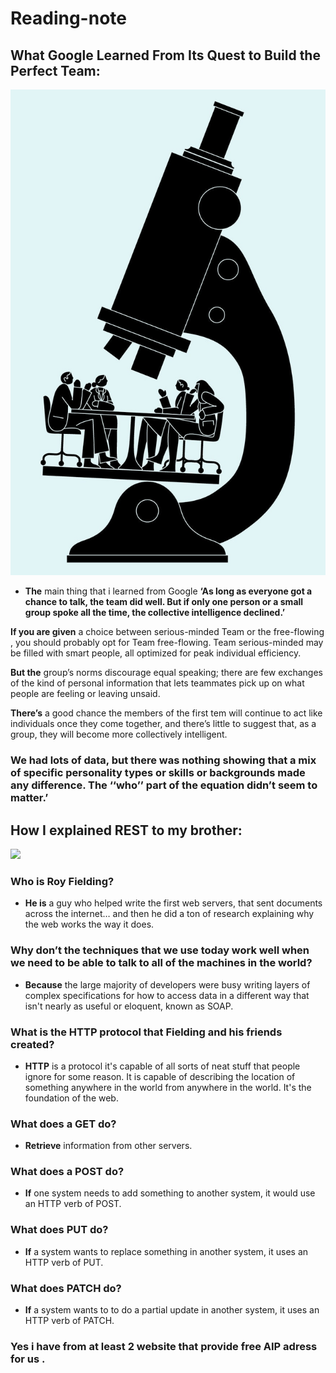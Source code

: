 # Reading-note


## What Google Learned From Its Quest to Build the Perfect Team:

![](Google.jpg)

- **The** main thing that i learned from Google **‘As long as everyone got a chance to talk, the team did well. But if only one person or a small group spoke all the time, the collective intelligence declined.’**



**If you are given** a choice between serious-minded Team or the free-flowing , you should probably opt for Team free-flowing. Team serious-minded may be filled with smart people, all optimized for peak individual efficiency. 


**But the** group’s norms discourage equal speaking; there are few exchanges of the kind of personal information that lets teammates pick up on what people are feeling or leaving unsaid.


**There’s** a good chance the members of the first tem will continue to act like individuals once they come together, and there’s little to suggest that, as a group, they will become more collectively intelligent.


### We had lots of data, but there was nothing showing that a mix of specific personality types or skills or backgrounds made any difference. The ‘‘who’’ part of the equation didn’t seem to matter.’






## How I explained REST to my brother:



![](https://ar.uatrainings.com/f/65b0fe65da3cfe92ec380eeee4bfb44e.png)



### Who is Roy Fielding?


- **He is** a guy who helped write the first web servers, that sent documents across the internet… and then he did a ton of research explaining why the web works the way it does.



### Why don’t the techniques that we use today work well when we need to be able to talk to all of the machines in the world?


- **Because** the large majority of developers were busy writing layers of complex specifications for how to access data in a different way that isn't nearly as useful or eloquent, known as SOAP.




### What is the HTTP protocol that Fielding and his friends created?


- **HTTP** is a protocol it's capable of all sorts of neat stuff that people ignore for some reason. It is capable of describing the location of something anywhere in the world from anywhere in the world. It's the foundation of the web.


### What does a GET do? 

- **Retrieve** information from other servers.

### What does a POST do? 

- **If** one system needs to add something to another system, it would use an HTTP verb of POST.



### What does PUT do? 

- **If** a system wants to replace something in another system, it uses an HTTP verb of PUT.


### What does PATCH do?

 - **If** a system wants to to do a partial update in another system, it uses an HTTP verb of PATCH.




### Yes i have from at least 2 website that provide free AIP adress for us .

